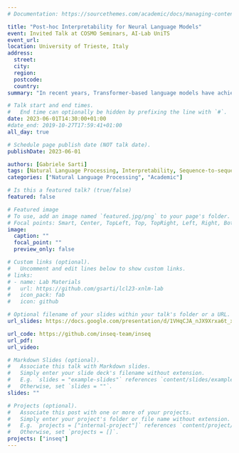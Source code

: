 ```yaml
---
# Documentation: https://sourcethemes.com/academic/docs/managing-content/

title: "Post-hoc Interpretability for Neural Language Models"
event: Invited Talk at COSMO Seminars, AI-Lab UniTS
event_url:
location: University of Trieste, Italy
address:
  street:
  city: 
  region:
  postcode:
  country:
summary: "In recent years, Transformer-based language models have achieved remarkable progress in most language generation and understanding tasks. However, the internal computations of these models are hardly interpretable due to their highly nonlinear structure, hindering their usage for mission-critical applications requiring trustworthiness and transparency guarantees. This presentation will introduce interpretability methods used for tracing the predictions of language models back to their inputs and discuss how these can be used to gain insights into model biases and behaviors. Several concrete examples of language model attributions will be presented throughout the presentation using the Inseq interpretability library."

# Talk start and end times.
#   End time can optionally be hidden by prefixing the line with `#`.
date: 2023-06-01T14:30:00+01:00
#date_end: 2019-10-27T17:59:41+01:00
all_day: true

# Schedule page publish date (NOT talk date).
publishDate: 2023-06-01

authors: [Gabriele Sarti]
tags: [Natural Language Processing, Interpretability, Sequence-to-sequence, Language Modeling, Feature Attribution]
categories: ["Natural Language Processing", "Academic"]

# Is this a featured talk? (true/false)
featured: false

# Featured image
# To use, add an image named `featured.jpg/png` to your page's folder. 
# Focal points: Smart, Center, TopLeft, Top, TopRight, Left, Right, BottomLeft, Bottom, BottomRight.
image:
  caption: ""
  focal_point: ""
  preview_only: false

# Custom links (optional).
#   Uncomment and edit lines below to show custom links.
# links:
# - name: Lab Materials
#   url: https://github.com/gsarti/lcl23-xnlm-lab
#   icon_pack: fab
#   icon: github

# Optional filename of your slides within your talk's folder or a URL.
url_slides: https://docs.google.com/presentation/d/1VHqCJA_nJX9Xrxa6t_xpH9-W9L_MkTiQcS7fiWQdnpo/edit?usp=sharing

url_code: https://github.com/inseq-team/inseq
url_pdf:
url_video:

# Markdown Slides (optional).
#   Associate this talk with Markdown slides.
#   Simply enter your slide deck's filename without extension.
#   E.g. `slides = "example-slides"` references `content/slides/example-slides.md`.
#   Otherwise, set `slides = ""`.
slides: ""

# Projects (optional).
#   Associate this post with one or more of your projects.
#   Simply enter your project's folder or file name without extension.
#   E.g. `projects = ["internal-project"]` references `content/project/deep-learning/index.md`.
#   Otherwise, set `projects = []`.
projects: ["inseq"]
---
```

